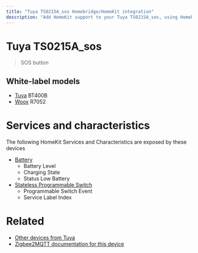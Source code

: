 ```yaml
---
title: "Tuya TS0215A_sos Homebridge/HomeKit integration"
description: "Add HomeKit support to your Tuya TS0215A_sos, using Homebridge, Zigbee2MQTT and homebridge-z2m."
---
```

<!---
This file has been GENERATED using src/docgen/docgen.ts
DO NOT EDIT THIS FILE MANUALLY!
-->
# Tuya TS0215A_sos
> SOS button


## White-label models
* [Tuya](../index.md#tuya) BT400B
* [Woox](../index.md#woox) R7052

# Services and characteristics
The following HomeKit Services and Characteristics are exposed by
these devices

* [Battery](../../battery.md)
  * Battery Level
  * Charging State
  * Status Low Battery
* [Stateless Programmable Switch](../../action.md)
  * Programmable Switch Event
  * Service Label Index


# Related
* [Other devices from Tuya](../index.md#tuya)
* [Zigbee2MQTT documentation for this device](https://www.zigbee2mqtt.io/devices/TS0215A_sos.html)